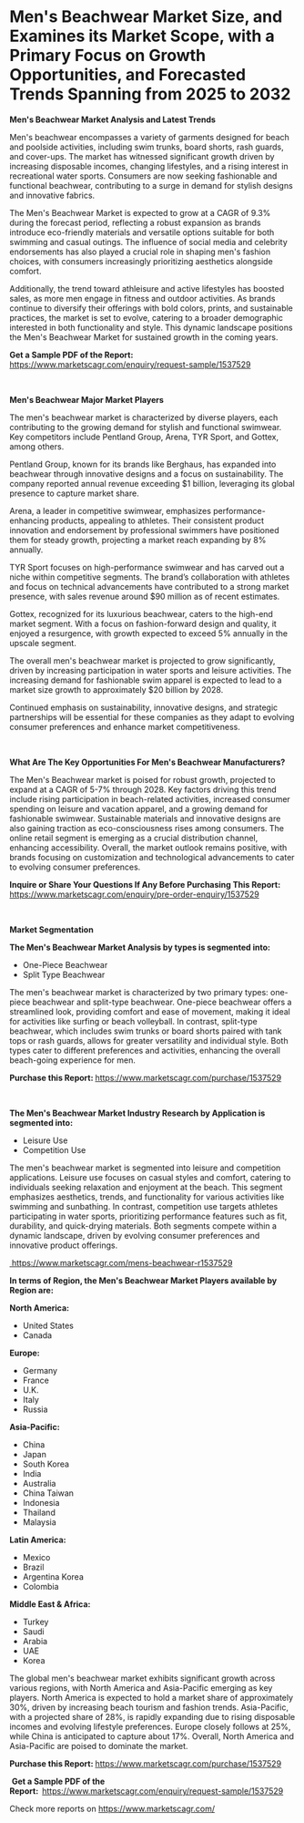 <p><h1>Men's Beachwear Market Size, and Examines its Market Scope, with a Primary Focus on Growth Opportunities, and Forecasted Trends Spanning from 2025 to 2032</h1></p><p><strong>Men's Beachwear Market Analysis and Latest Trends</strong></p>
<p><p>Men's beachwear encompasses a variety of garments designed for beach and poolside activities, including swim trunks, board shorts, rash guards, and cover-ups. The market has witnessed significant growth driven by increasing disposable incomes, changing lifestyles, and a rising interest in recreational water sports. Consumers are now seeking fashionable and functional beachwear, contributing to a surge in demand for stylish designs and innovative fabrics.</p><p>The Men's Beachwear Market is expected to grow at a CAGR of 9.3% during the forecast period, reflecting a robust expansion as brands introduce eco-friendly materials and versatile options suitable for both swimming and casual outings. The influence of social media and celebrity endorsements has also played a crucial role in shaping men's fashion choices, with consumers increasingly prioritizing aesthetics alongside comfort.</p><p>Additionally, the trend toward athleisure and active lifestyles has boosted sales, as more men engage in fitness and outdoor activities. As brands continue to diversify their offerings with bold colors, prints, and sustainable practices, the market is set to evolve, catering to a broader demographic interested in both functionality and style. This dynamic landscape positions the Men's Beachwear Market for sustained growth in the coming years.</p></p>
<p><strong>Get a Sample PDF of the Report:&nbsp;</strong> <a href="https://www.marketscagr.com/enquiry/request-sample/1537529?utm_campaign=2378&utm_medium=2&utm_source=Github&utm_content=ia&utm_term=08022025&utm_id=mens-beachwear">https://www.marketscagr.com/enquiry/request-sample/1537529</a></p>
<p>&nbsp;</p>
<p><strong>Men's Beachwear Major Market Players</strong></p>
<p><p>The men's beachwear market is characterized by diverse players, each contributing to the growing demand for stylish and functional swimwear. Key competitors include Pentland Group, Arena, TYR Sport, and Gottex, among others. </p><p>Pentland Group, known for its brands like Berghaus, has expanded into beachwear through innovative designs and a focus on sustainability. The company reported annual revenue exceeding $1 billion, leveraging its global presence to capture market share.</p><p>Arena, a leader in competitive swimwear, emphasizes performance-enhancing products, appealing to athletes. Their consistent product innovation and endorsement by professional swimmers have positioned them for steady growth, projecting a market reach expanding by 8% annually.</p><p>TYR Sport focuses on high-performance swimwear and has carved out a niche within competitive segments. The brand’s collaboration with athletes and focus on technical advancements have contributed to a strong market presence, with sales revenue around $90 million as of recent estimates.</p><p>Gottex, recognized for its luxurious beachwear, caters to the high-end market segment. With a focus on fashion-forward design and quality, it enjoyed a resurgence, with growth expected to exceed 5% annually in the upscale segment.</p><p>The overall men's beachwear market is projected to grow significantly, driven by increasing participation in water sports and leisure activities. The increasing demand for fashionable swim apparel is expected to lead to a market size growth to approximately $20 billion by 2028. </p><p>Continued emphasis on sustainability, innovative designs, and strategic partnerships will be essential for these companies as they adapt to evolving consumer preferences and enhance market competitiveness.</p></p>
<p>&nbsp;</p>
<p><strong>What Are The Key Opportunities For Men's Beachwear Manufacturers?</strong></p>
<p><p>The Men's Beachwear market is poised for robust growth, projected to expand at a CAGR of 5-7% through 2028. Key factors driving this trend include rising participation in beach-related activities, increased consumer spending on leisure and vacation apparel, and a growing demand for fashionable swimwear. Sustainable materials and innovative designs are also gaining traction as eco-consciousness rises among consumers. The online retail segment is emerging as a crucial distribution channel, enhancing accessibility. Overall, the market outlook remains positive, with brands focusing on customization and technological advancements to cater to evolving consumer preferences.</p></p>
<p><strong>Inquire or Share Your Questions If Any Before Purchasing This Report:</strong> <a href="https://www.marketscagr.com/enquiry/pre-order-enquiry/1537529?utm_campaign=2378&utm_medium=2&utm_source=Github&utm_content=ia&utm_term=08022025&utm_id=mens-beachwear">https://www.marketscagr.com/enquiry/pre-order-enquiry/1537529</a></p>
<p>&nbsp;</p>
<p><strong>Market Segmentation</strong></p>
<p><strong>The Men's Beachwear Market Analysis by types is segmented into:</strong></p>
<p><ul><li>One-Piece Beachwear</li><li>Split Type Beachwear</li></ul></p>
<p><p>The men's beachwear market is characterized by two primary types: one-piece beachwear and split-type beachwear. One-piece beachwear offers a streamlined look, providing comfort and ease of movement, making it ideal for activities like surfing or beach volleyball. In contrast, split-type beachwear, which includes swim trunks or board shorts paired with tank tops or rash guards, allows for greater versatility and individual style. Both types cater to different preferences and activities, enhancing the overall beach-going experience for men.</p></p>
<p><strong>Purchase this Report:&nbsp;</strong><a href="https://www.marketscagr.com/purchase/1537529?utm_campaign=2378&utm_medium=2&utm_source=Github&utm_content=ia&utm_term=08022025&utm_id=mens-beachwear">https://www.marketscagr.com/purchase/1537529</a></p>
<p>&nbsp;</p>
<p><strong>The Men's Beachwear Market Industry Research by Application is segmented into:</strong></p>
<p><ul><li>Leisure Use</li><li>Competition Use</li></ul></p>
<p><p>The men's beachwear market is segmented into leisure and competition applications. Leisure use focuses on casual styles and comfort, catering to individuals seeking relaxation and enjoyment at the beach. This segment emphasizes aesthetics, trends, and functionality for various activities like swimming and sunbathing. In contrast, competition use targets athletes participating in water sports, prioritizing performance features such as fit, durability, and quick-drying materials. Both segments compete within a dynamic landscape, driven by evolving consumer preferences and innovative product offerings.</p></p>
<p><a href="https://www.marketscagr.com/mens-beachwear-r1537529?utm_campaign=2378&utm_medium=2&utm_source=Github&utm_content=ia&utm_term=08022025&utm_id=mens-beachwear">&nbsp;https://www.marketscagr.com/mens-beachwear-r1537529</a></p>
<p><strong>In terms of Region, the Men's Beachwear Market Players available by Region are:</strong></p>
<p>
    <p> <strong> North America: </strong>
        <ul>
            <li>United States</li>
            <li>Canada</li>
        </ul>
        </p> 
    <p> <strong> Europe: </strong>
        <ul>
            <li>Germany</li>
            <li>France</li>
            <li>U.K.</li>
            <li>Italy</li>
            <li>Russia</li>
        </ul>
        </p> 
    <p> <strong> Asia-Pacific: </strong>
        <ul>
            <li>China</li>
            <li>Japan</li>
            <li>South Korea</li>
            <li>India</li>
            <li>Australia</li>
            <li>China Taiwan</li>
            <li>Indonesia</li>
            <li>Thailand</li>
            <li>Malaysia</li>
        </ul>
        </p> 
    <p> <strong> Latin America: </strong>
        <ul>
            <li>Mexico</li>
            <li>Brazil</li>
            <li>Argentina Korea</li>
            <li>Colombia</li>
        </ul>
        </p> 
    <p> <strong> Middle East & Africa: </strong>
        <ul>
            <li>Turkey</li>
            <li>Saudi</li>
            <li>Arabia</li>
            <li>UAE</li>
            <li>Korea</li>
        </ul>
    </p>
    </p>
<p><p>The global men's beachwear market exhibits significant growth across various regions, with North America and Asia-Pacific emerging as key players. North America is expected to hold a market share of approximately 30%, driven by increasing beach tourism and fashion trends. Asia-Pacific, with a projected share of 28%, is rapidly expanding due to rising disposable incomes and evolving lifestyle preferences. Europe closely follows at 25%, while China is anticipated to capture about 17%. Overall, North America and Asia-Pacific are poised to dominate the market.</p></p>
<p><strong>Purchase this Report: </strong><a href="https://www.marketscagr.com/purchase/1537529?utm_campaign=2378&utm_medium=2&utm_source=Github&utm_content=ia&utm_term=08022025&utm_id=mens-beachwear">https://www.marketscagr.com/purchase/1537529</a></p>
<p>&nbsp;<strong>Get a Sample PDF of the Report:&nbsp;&nbsp;</strong><a href="https://www.marketscagr.com/enquiry/request-sample/1537529?utm_campaign=2378&utm_medium=2&utm_source=Github&utm_content=ia&utm_term=08022025&utm_id=mens-beachwear">https://www.marketscagr.com/enquiry/request-sample/1537529</a></p>
<p><strong></strong></p>
<p>Check more reports on <a href="https://www.marketscagr.com/?utm_campaign=2378&utm_medium=2&utm_source=Github&utm_content=ia&utm_term=08022025&utm_id=mens-beachwear">https://www.marketscagr.com/</a></p>